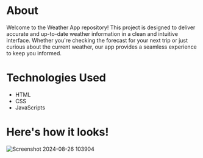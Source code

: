# About
Welcome to the Weather App repository! This project is designed to deliver accurate and up-to-date weather information in a clean and intuitive interface. Whether you're checking the forecast for your next trip or just curious about the current weather, our app provides a seamless experience to keep you informed.
# Technologies Used
* HTML
* CSS
* JavaScripts
# Here's how it looks!

![Screenshot 2024-08-26 103904](https://github.com/user-attachments/assets/5c957cde-2610-470d-82a8-e7409c907977)
